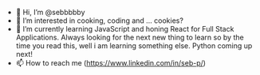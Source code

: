 - 👋 Hi, I’m @sebbbbby
- 👀 I’m interested in cooking, coding and ... cookies?
- 🌱 I’m currently learning JavaScript and honing React for Full Stack Applications. Always looking for the next new thing to learn so by the time you read this, well i am learning something else. Python coming up next!
- 📫 How to reach me (https://www.linkedin.com/in/seb-p/)

